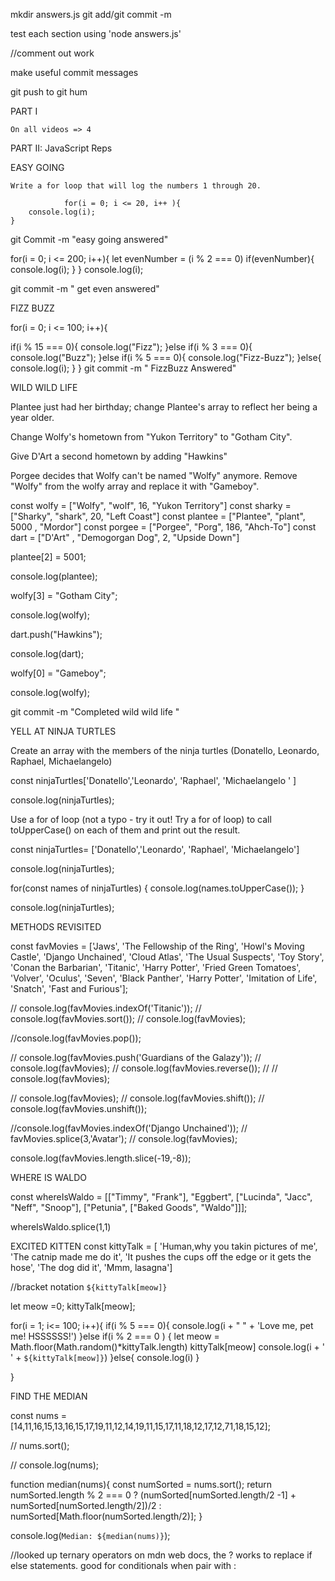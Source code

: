 mkdir answers.js 
git add/git commit -m

test each section using 'node answers.js'

//comment out work 

make useful commit messages

git push to git hum 

PART I

    On all videos => 4
    
    
PART II: JavaScript Reps


EASY GOING

    Write a for loop that will log the numbers 1 through 20.
    
                for(i = 0; i <= 20, i++ ){
        console.log(i);
    }
    
    
git Commit -m "easy going answered"


for(i = 0; i <= 200; i++){
  let evenNumber = (i % 2 === 0)
  if(evenNumber){
      console.log(i);
  }
}
console.log(i);


  git commit -m " get even answered"  


FIZZ BUZZ

for(i = 0; i <= 100; i++){
  
  if(i % 15 === 0){
      console.log("Fizz");
  }else if(i % 3 === 0){
    console.log("Buzz");
  }else if(i % 5 === 0){
    console.log("Fizz-Buzz");
  }else{
    console.log(i);
  } 
  }
    git commit -m " FizzBuzz Answered"


WILD WILD LIFE


Plantee just had her birthday; change Plantee's array to reflect her being a year older.



Change Wolfy's hometown from "Yukon Territory" to "Gotham City".



Give D'Art a second hometown by adding "Hawkins"



Porgee decides that Wolfy can't be named "Wolfy" anymore. Remove "Wolfy" from the wolfy array and replace it with "Gameboy".

const wolfy = ["Wolfy", "wolf", 16, "Yukon Territory"]
const sharky = ["Sharky", "shark", 20, "Left Coast"]
const plantee = ["Plantee", "plant",  5000 , "Mordor"]
const porgee = ["Porgee", "Porg", 186, "Ahch-To"]
const dart = ["D'Art" , "Demogorgan Dog", 2, "Upside Down"]

plantee[2] = 5001;

console.log(plantee);

wolfy[3] = "Gotham City";

console.log(wolfy);

dart.push("Hawkins");

console.log(dart);

wolfy[0] = "Gameboy";

console.log(wolfy);

git commit -m "Completed wild wild life "




YELL AT NINJA TURTLES

Create an array with the members of the ninja turtles (Donatello, Leonardo, Raphael, Michaelangelo)

const ninjaTurtles['Donatello','Leonardo', 'Raphael', 'Michaelangelo ' ]


console.log(ninjaTurtles);

Use a for of loop (not a typo - try it out! Try a for of loop) to call toUpperCase() on each of them and print out the result.

const ninjaTurtles= ['Donatello','Leonardo', 'Raphael', 'Michaelangelo']

console.log(ninjaTurtles);

for(const names of ninjaTurtles) {
  console.log(names.toUpperCase());
}

console.log(ninjaTurtles);

METHODS REVISITED

const favMovies = ['Jaws', 'The Fellowship of the Ring', 'Howl\'s Moving Castle', 'Django Unchained', 'Cloud Atlas', 'The Usual Suspects', 'Toy Story', 'Conan the Barbarian', 'Titanic', 'Harry Potter', 'Fried Green Tomatoes', 'Volver', 'Oculus', 'Seven', 'Black Panther', 'Harry Potter', 'Imitation of Life', 'Snatch', 'Fast and Furious'];

// console.log(favMovies.indexOf('Titanic'));
// console.log(favMovies.sort());
// console.log(favMovies);

//console.log(favMovies.pop());

// console.log(favMovies.push('Guardians of the Galazy'));
// console.log(favMovies);
// console.log(favMovies.reverse());
// // console.log(favMovies);

// console.log(favMovies);
// console.log(favMovies.shift());
// console.log(favMovies.unshift());

//console.log(favMovies.indexOf('Django Unchained'));
// favMovies.splice(3,'Avatar');
// console.log(favMovies);

console.log(favMovies.length.slice(-19,-8));





WHERE IS WALDO


const whereIsWaldo = [["Timmy", "Frank"], "Eggbert",  ["Lucinda", "Jacc", "Neff", "Snoop"],
["Petunia", ["Baked Goods", "Waldo"]]];

whereIsWaldo.splice(1,1)


EXCITED KITTEN
const kittyTalk = [ 'Human,why you takin pictures of me', 'The catnip made me do it', 'It pushes the cups off the edge or it gets the hose', 'The dog did it', 'Mmm, lasagna']

//bracket notation `${kittyTalk[meow]}`

let meow =0;
kittyTalk[meow];


for(i = 1; i<= 100; i++){
  if(i % 5 === 0){
    console.log(i + " " + 'Love me, pet me! HSSSSSS!')
  }else if(i % 2 === 0 ) {
       let meow = Math.floor(Math.random()*kittyTalk.length)
      kittyTalk[meow]
      console.log(i + ' ' + `${kittyTalk[meow]}`)
  }else{
    console.log(i)
  }
  
}


FIND THE MEDIAN

const nums = [14,11,16,15,13,16,15,17,19,11,12,14,19,11,15,17,11,18,12,17,12,71,18,15,12];

// nums.sort();

// console.log(nums);

function median(nums){
  const numSorted = nums.sort();
  return numSorted.length % 2 === 0 ? (numSorted[numSorted.length/2 -1] + numSorted[numSorted.length/2])/2 : numSorted[Math.floor(numSorted.length/2)];
}

console.log(`Median: ${median(nums)}`);

//looked up ternary operators on mdn web docs, the ? works to replace if else statements.  good for conditionals when pair with : 




